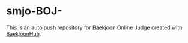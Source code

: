 # smjo-BOJ-
This is an auto push repository for Baekjoon Online Judge created with [BaekjoonHub](https://github.com/BaekjoonHub/BaekjoonHub).
